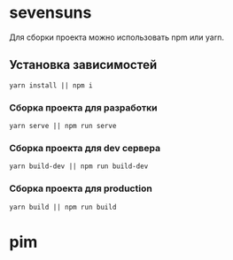 # sevensuns

Для сборки проекта можно использовать npm или yarn.

## Установка зависимостей
```
yarn install || npm i
```

### Сборка проекта для разработки
```
yarn serve || npm run serve
```

### Сборка проекта для dev сервера
```
yarn build-dev || npm run build-dev
```

### Сборка проекта для production
```
yarn build || npm run build
```
# pim
